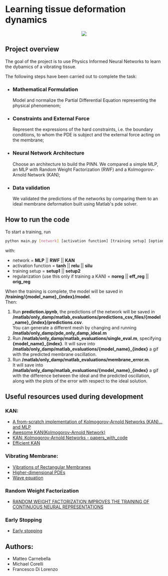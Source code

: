 # Learning tissue deformation dynamics

<p align="center">
  <img src="./matlab/only_damp/membrane_ideal_with_damping.gif"/>
</p>

## Project overview

The goal of the project is to use Physics Informed Neural Networks to learn the dybamics of a vibrating tissue.

The following steps have been carried out to complete the task:

- ### Mathematical Formulation  
  Model and normalize the Partial Differential Equation representing the physical phenomenom;
- ### Constraints and External Force
  Represent the expressions of the hard constraints, i.e. the boundary conditions, to whom the PDE is subject and the external force acting on the membrane;
- ### Neural Network Architecture
  Choose an architecture to build the PINN. We compared a simple MLP, an MLP with Random Weight Factorization (RWF) and a Kolmogorov-Arnold Network (KAN);
- ### Data validation
  We validated the predictions of the networks by comparing them to an ideal membrane deformation built using Matlab's pde solver.

## How to run the code

To start a training, run  
```bash
python main.py [network] [activation function] [training setup] [optional: regularization]
```
with:
- network = __MLP__ || __RWF__ || __KAN__
- activation function = __tanh__ || __relu__ || __silu__
- training setup = __setup1__ || __setup2__
- regularization (use this only if training a KAN) = __noreg__ || __eff_reg__ || __orig_reg__

When the training is complete, the model will be saved in __/training/{model_name}_{index}/model__.  
Then:
1. Run __prediction.ipynb__, the predictions of the network will be saved in  
__/matlab/only_damp/matlab_evaluations/predictions_csv_files/{model_name}_{index}/predictions.csv__.  
You can generate a different mesh by changing and running __/matlab/only_damp/pde_only_damp_ideal.m__
2. Run __/matlab/only_damp/matlab_evaluations/single_eval.m__, specifying __{model_name}_{index}__.
It will save into __/matlab/only_damp/matlab_evaluations/{model_name}_{index}__ a gif with the predicted membrane oscillation.
3. Run __/matlab/only_damp/matlab_evaluations/membrane_error.m__.  
It will save into __/matlab/only_damp/matlab_evaluations/{model_name}_{index}__ a gif with the difference between the ideal and the predicted oscillation, along with the plots of the error with respect to the ideal solution.

## Useful resources used during development

### KAN:
- [A from-scratch implementation of Kolmogorov-Arnold Networks (KAN)…and MLP](https://mlwithouttears.com/2024/05/15/a-from-scratch-implementation-of-kolmogorov-arnold-networks-kan/)
- [Awesome KAN(Kolmogorov-Arnold Network)](https://github.com/mintisan/awesome-kan)
- [KAN: Kolmogorov-Arnold Networks - papers_with_code](https://paperswithcode.com/paper/kan-kolmogorov-arnold-networks)
- [Efficient KAN](https://github.com/Blealtan/efficient-kan)

### Vibrating Membrane:
- [Vibrations of Rectangular Membranes](https://math.libretexts.org/Bookshelves/Differential_Equations/Introduction_to_Partial_Differential_Equations_(Herman)/06%3A_Problems_in_Higher_Dimensions/6.01%3A_Vibrations_of_Rectangular_Membranes)
- [Higher-dimensional PDEs](https://links.uwaterloo.ca/amath353docs/set8.pdf)
- [Wave equation](https://en.wikipedia.org/wiki/Wave_equation)

### Random Weight Factorization 
- [RANDOM WEIGHT FACTORIZATION IMPROVES THE TRAINING OF CONTINUOUS NEURAL REPRESENTATIONS](https://arxiv.org/pdf/2210.01274)

### Early Stopping
- [Early stopping](https://github.com/Bjarten/early-stopping-pytorch)

## Authors:
- Matteo Carnebella
- Michael Corelli
- Francesco Di Lorenzo
